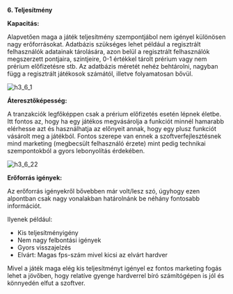**6. Teljesítmény**

**Kapacitás:**

Alapvetően maga a játék teljesítmény szempontjábol nem igényel különösen nagy erőforrásokat. Adatbázis szükséges lehet például a regisztrált felhasználók adatainak tárolására, azon belül a regisztrált felhasználók megszerzett pontjaira, szintjeire, 0-1 értékkel tárolt prérium vagy nem prérium előfizetésre stb. Az adatbázis méretét nehéz behtárolni, nagyban függ a regisztrált játékosok számától, illetve folyamatosan bővül.


![h3_6_1](https://user-images.githubusercontent.com/79449424/143882837-b3ed6222-7217-4de3-9561-a451feb4acca.png)

**Áteresztőképesség:**

A tranzakciók legfőképpen csak a prérium előfizetés esetén lépnek életbe. Itt fontos az, hogy ha egy játékos megvásárolja a funkciót minnél hamarabb elérhesse azt és használhatja az előnyeit annak, hogy egy plusz funkciót vásárolt meg a játékból. Fontos szerepe van ennek a szoftverfejlesztésnek mind marketing (megbecsült felhasználó érzete) mint pedig technikai szempontokból a gyors lebonyolítás érdekében.

![h3_6_22](https://user-images.githubusercontent.com/79449424/143883011-bbfccada-2180-4e60-8272-bc139426908c.png)

**Erőforrás igények:**

Az erőforrás igényekről bővebben már volt/lesz szó, úgyhogy ezen alpontban csak nagy vonalakban határolnánk be néhány fontosabb információt.

Ilyenek például:

- Kis teljesítményigény
- Nem nagy felbontási igények
- Gyors visszajelzés
- Elvárt: Magas fps-szám mivel kicsi az elvárt hardver

Mivel a játék maga elég kis teljesítményt igényel ez fontos marketing fogás lehet a jövőben, hogy relatíve gyenge hardverrel bíró számítógépen is jól és könnyedén elfut a szoftver.
